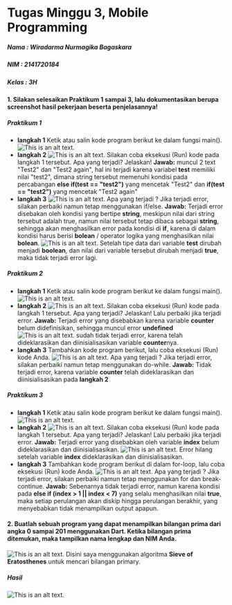 # Tugas Minggu 3, Mobile Programming

##### Nama : Wiradarma Nurmagika Bagaskara

##### NIM : 2141720184

##### Kelas : 3H

#### 1. Silakan selesaikan Praktikum 1 sampai 3, lalu dokumentasikan berupa screenshot hasil pekerjaan beserta penjelasannya!

##### Praktikum 1

- **langkah 1**
  Ketik atau salin kode program berikut ke dalam fungsi main().
  ![This is an alt text.](./docs/praktikum1_2fix.jpg "soal 1.")
- **langkah 2**
  ![This is an alt text.](./docs/praktikum1_2result.jpg "soal 1.")
  Silakan coba eksekusi (Run) kode pada langkah 1 tersebut. Apa yang terjadi? Jelaskan!
  **Jawab:** muncul 2 text "Test2" dan "Test2 again", hal ini terjadi karena variabel **test** memiliki nilai "test2", dimana string tersebut memenuhi kondisi pada percabangan **else if(test == "test2")** yang mencetak "Test2" dan **if(test == "test2")** yang mencetak "Test2 again"
- **langkah 3**
  ![This is an alt text.](./docs/praktikum1_3.jpg "soal 1.")
  Apa yang terjadi ? Jika terjadi error, silakan perbaiki namun tetap menggunakan if/else.
  **Jawab:** Terjadi error disebakan oleh kondisi yang bertipe **string**, meskipun nilai dari string tersebut adalah true, namun nilai tersebut tetap dibaca sebagai **string**, sehingga akan menghasilkan error pada kondisi di **if**, karena di dalam kondisi harus berisi **bolean** / operator logika yang menghasilkan nilai **bolean**.
  ![This is an alt text.](./docs/praktikum1_3fix.jpg "soal 1.")
  Setelah tipe data dari variable **test** dirubah menjadi **boolean**, dan nilai dari variable tersebut dirubah menjadi **true**, maka tidak terjadi error lagi.

##### Praktikum 2

- **langkah 1**
  Ketik atau salin kode program berikut ke dalam fungsi main().
  ![This is an alt text.](./docs/praktikum2_1.jpg "soal 1.")
- **langkah 2**
  ![This is an alt text.](./docs/praktikum2_2.jpg "soal 1.")
  Silakan coba eksekusi (Run) kode pada langkah 1 tersebut. Apa yang terjadi? Jelaskan! Lalu perbaiki jika terjadi error.
  **Jawab:** Terjadi error yang disebabkan karena variable **counter** belum didefinisikan, sehingga muncul error **undefined**
  ![This is an alt text.](./docs/praktikum2_2fix.jpg "soal 1.")
  sudah tidak terjadi error, karena telah dideklarasikan dan diinisialisasikan variable **counter**nya.
- **langkah 3**
  Tambahkan kode program berikut, lalu coba eksekusi (Run) kode Anda.
  ![This is an alt text.](./docs/praktikum2_3.jpg "soal 1.")
  Apa yang terjadi ? Jika terjadi error, silakan perbaiki namun tetap menggunakan do-while.
  **Jawab:** Tidak terjadi error, karena variable **counter** telah dideklarasikan dan diinisialisasikan pada **langkah 2**

##### Praktikum 3

- **langkah 1**
  Ketik atau salin kode program berikut ke dalam fungsi main().
  ![This is an alt text.](./docs/praktikum3_1.jpg "soal 1.")
- **langkah 2**
  ![This is an alt text.](./docs/praktikum3_2.jpg "soal 1.")
  Silakan coba eksekusi (Run) kode pada langkah 1 tersebut. Apa yang terjadi? Jelaskan! Lalu perbaiki jika terjadi error.
  **Jawab:** Terjadi error yang disebabkan oleh variable **index** belum dideklarasikan dan diinisialisasikan.
  ![This is an alt text.](./docs/praktikum3_2fix.jpg "soal 1.")
  Error hilang setelah variable **index** dideklarasikan dan diinisialisasikan.
- **langkah 3**
  Tambahkan kode program berikut di dalam for-loop, lalu coba eksekusi (Run) kode Anda.
  ![This is an alt text.](./docs/praktikum3_3.jpg "soal 1.")
  Apa yang terjadi ? Jika terjadi error, silakan perbaiki namun tetap menggunakan for dan break-continue.
  **Jawab:** Sebenarnya tidak terjadi error, namun karena kondisi pada **else if (index > 1 || index < 7)** yang selalu menghasilkan nilai **true**, maka setiap perulangan akan diskip hingga perulangan berakhir, yang menyebabkan tidak menampilkan output apapun.

#### 2. Buatlah sebuah program yang dapat menampilkan bilangan prima dari angka 0 sampai 201 menggunakan Dart. Ketika bilangan prima ditemukan, maka tampilkan nama lengkap dan NIM Anda.

![This is an alt text.](./docs/tugas.jpg "soal 1.")
Disini saya menggunakan algoritma **Sieve of Eratosthenes** untuk mencari bilangan primary.

##### Hasil

![This is an alt text.](./docs/tugas_hasil.jpg "soal 1.")
